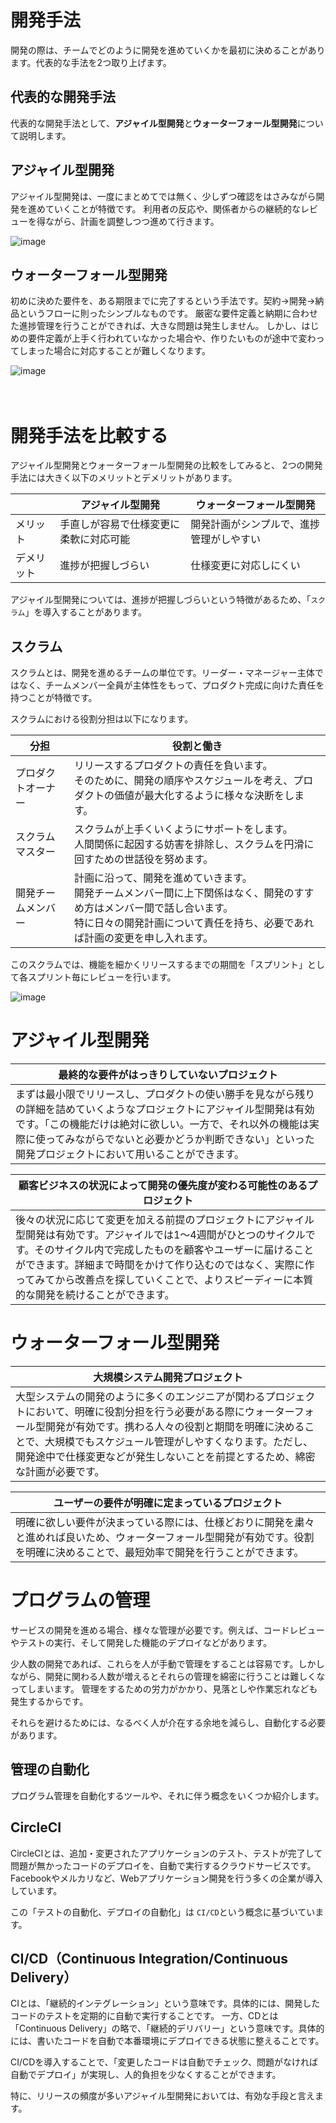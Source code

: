# 開発手法

開発の際は、チームでどのように開発を進めていくかを最初に決めることがあります。代表的な手法を2つ取り上げます。

## 代表的な開発手法

代表的な開発手法として、**アジャイル型開発**と**ウォーターフォール型開発**について説明します。

## アジャイル型開発

アジャイル型開発は、一度にまとめてでは無く、少しずつ確認をはさみながら開発を進めていくことが特徴です。
利用者の反応や、関係者からの継続的なレビューを得ながら、計画を調整しつつ進めて行きます。

![image](https://github.com/koharayuki/til/assets/132040884/779396a4-411f-4f6b-93bd-0423c4464144)

## ウォーターフォール型開発

初めに決めた要件を、ある期限までに完了するという手法です。契約→開発→納品というフローに則ったシンプルなものです。
厳密な要件定義と納期に合わせた進捗管理を行うことができれば、大きな問題は発生しません。
しかし、はじめの要件定義が上手く行われていなかった場合や、作りたいものが途中で変わってしまった場合に対応することが難しくなります。

![image](https://github.com/koharayuki/til/assets/132040884/fbc62cfb-980b-4aef-9467-24c3738eb5b5)
  
　　
# 開発手法を比較する

アジャイル型開発とウォーターフォール型開発の比較をしてみると、
2つの開発手法には大きく以下のメリットとデメリットがあります。

|           | アジャイル型開発	                     | ウォーターフォール型開発                  |
| --------- | ---------------------------------- | ----------------------------------- |
| メリット     | 手直しが容易で仕様変更に柔軟に対応可能	   | 開発計画がシンプルで、進捗管理がしやすい     |　
| デメリット    | 進捗が把握しづらい	              	   | 仕様変更に対応しにくい                   |　

アジャイル型開発については、進捗が把握しづらいという特徴があるため、「`スクラム`」を導入することがあります。

## スクラム

スクラムとは、開発を進めるチームの単位です。リーダー・マネージャー主体ではなく、チームメンバー全員が主体性をもって、プロダクト完成に向けた責任を持つことが特徴です。

スクラムにおける役割分担は以下になります。

| 分担	               | 役割と働き	                                                                                                       |
| ------------------ | --------------------------------------------------------------------------------------------------------------- |
| プロダクトオーナー	     | リリースするプロダクトの責任を負います。<br>そのために、開発の順序やスケジュールを考え、プロダクトの価値が最大化するように様々な決断をします。	   |
| スクラムマスター		   | スクラムが上手くいくようにサポートをします。<br>人間関係に起因する妨害を排除し、スクラムを円滑に回すための世話役を努めます。                  |
| 開発チームメンバー	   | 計画に沿って、開発を進めていきます。<br>開発チームメンバー間に上下関係はなく、開発のすすめ方はメンバー間で話し合います。<br>特に日々の開発計画について責任を持ち、必要であれば計画の変更を申し入れます。	   |

このスクラムでは、機能を細かくリリースするまでの期間を「スプリント」として各スプリント毎にレビューを行います。

![image](https://github.com/koharayuki/til/assets/132040884/f1cef1c0-a741-4dc6-94f3-298662cbf681)
  
  
# アジャイル型開発

| 最終的な要件がはっきりしていないプロジェクト                                                                 |
| ------------------------------------------------------------------------------------------------ |
| まずは最小限でリリースし、プロダクトの使い勝手を見ながら残りの詳細を詰めていくようなプロジェクトにアジャイル型開発は有効です。「この機能だけは絶対に欲しい。一方で、それ以外の機能は実際に使ってみながらでないと必要かどうか判断できない」といった開発プロジェクトにおいて用いることができます。                                         |

| 顧客ビジネスの状況によって開発の優先度が変わる可能性のあるプロジェクト                                            |
| ------------------------------------------------------------------------------------------------- |
| 後々の状況に応じて変更を加える前提のプロジェクトにアジャイル型開発は有効です。アジャイルでは1〜4週間がひとつのサイクルです。そのサイクル内で完成したものを顧客やユーザーに届けることができます。詳細まで時間をかけて作り込むのではなく、実際に作ってみてから改善点を探していくことで、よりスピーディーに本質的な開発を続けることができます。     |  

    
# ウォーターフォール型開発

| 大規模システム開発プロジェクト                                                                                                     |
| -------------------------------------------------------------------------------------------------------------------------- |
| 大型システムの開発のように多くのエンジニアが関わるプロジェクトにおいて、明確に役割分担を行う必要がある際にウォーターフォール型開発が有効です。携わる人々の役割と期間を明確に決めることで、大規模でもスケジュール管理がしやすくなります。ただし、開発途中で仕様変更などが発生しないことを前提とするため、綿密な計画が必要です。                                        |

| ユーザーの要件が明確に定まっているプロジェクト                                                                                                           |
| --------------------------------------------------------------------------------------------------------------------------------------------- |
| 明確に欲しい要件が決まっている際には、仕様どおりに開発を粛々と進めれば良いため、ウォーターフォール型開発が有効です。役割を明確に決めることで、最短効率で開発を行うことができます。        |  

   
# プログラムの管理

サービスの開発を進める場合、様々な管理が必要です。例えば、コードレビューやテストの実行、そして開発した機能のデプロイなどがあります。

少人数の開発であれば、これらを人が手動で管理をすることは容易です。しかしながら、開発に関わる人数が増えるとそれらの管理を綿密に行うことは難しくなってしまいます。
管理をするための労力がかかり、見落としや作業忘れなども発生するからです。

それらを避けるためには、なるべく人が介在する余地を減らし、自動化する必要があります。

## 管理の自動化

プログラム管理を自動化するツールや、それに伴う概念をいくつか紹介します。

## CircleCI

CircleCIとは、追加・変更されたアプリケーションのテスト、テストが完了して問題が無かったコードのデプロイを、自動で実行するクラウドサービスです。
Facebookやメルカリなど、Webアプリケーション開発を行う多くの企業が導入しています。

この「テストの自動化、デプロイの自動化」は `CI/CD`という概念に基づいています。

## CI/CD（Continuous Integration/Continuous Delivery）

CIとは、「継続的インテグレーション」という意味です。具体的には、開発したコードのテストを定期的に自動で実行することです。
一方、CDとは「Continuous Delivery」の略で、「継続的デリバリー」という意味です。具体的には、書いたコードを自動で本番環境にデプロイできる状態に整えることです。

CI/CDを導入することで、「変更したコードは自動でチェック、問題がなければ自動でデプロイ」が実現し、人的負担を少なくすることができます。

特に、リリースの頻度が多いアジャイル型開発においては、有効な手段と言えます。

